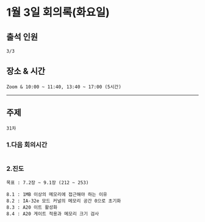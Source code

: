 # **1월 3일 회의록(화요일)**

## **출석 인원**
```
3/3
```

## **장소 & 시간**
```
Zoom & 10:00 ~ 11:40, 13:40 ~ 17:00 (5시간)
```
---
## **주제**
```
31차
```

### **1.다음 회의시간**
```

```
### **2.진도**
```
목표 : 7.2장 ~ 9.1장 (212 ~ 253)

8.1 : 1MB 이상의 메모리에 접근해야 하는 이유
8.2 : IA-32e 모드 커널의 메모리 공간 0으로 초기화
8.3 : A20 이트 활성화
8.4 : A20 게이트 적용과 메모리 크기 검사

```